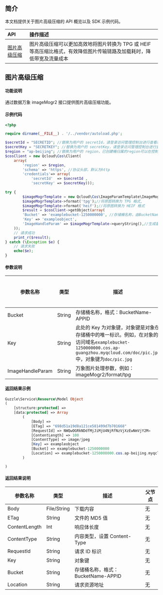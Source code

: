 
## 简介

本文档提供关于图片高级压缩的 API 概览以及 SDK 示例代码。


| API           |  操作描述               |
| :--------------- |  :--------------------- |
| [图片高级压缩](https://cloud.tencent.com/document/product/436/48987)|   图片高级压缩可以更加高效地将图片转换为 TPG 或 HEIF 等高压缩比格式，有效降低图片传输链路及加载耗时，降低带宽及流量成本  |


## 图片高级压缩

#### 功能说明

通过数据万象 imageMogr2 接口提供图片高级压缩功能。


#### 示例代码

```php
<?php

require dirname(__FILE__) . '/../vendor/autoload.php';

$secretId = "SECRETID"; //替换为用户的 secretId，请登录访问管理控制台进行查看和管理，https://console.cloud.tencent.com/cam/capi
$secretKey = "SECRETKEY"; //替换为用户的 secretKey，请登录访问管理控制台进行查看和管理，https://console.cloud.tencent.com/cam/capi
$region = "ap-beijing"; //替换为用户的 region，已创建桶归属的region可以在控制台查看，https://console.cloud.tencent.com/cos5/bucket
$cosClient = new Qcloud\Cos\Client(
    array(
        'region' => $region,
        'schema' => 'https', //协议头部，默认为http
        'credentials'=> array(
            'secretId'  => $secretId ,
            'secretKey' => $secretKey)));
            
try {
        $imageMogrTemplate = new Qcloud\Cos\ImageParamTemplate\ImageMogrTemplate();//创建基础图片处理参数模版实例
        $imageMogrTemplate->format('tpg');//将原图转换为 TPG 格式,
        $imageMogrTemplate->format('heif');//将原图转换为 HEIF 格式
        $result = $cosClient->getObject(array(
        'Bucket' => 'examplebucket-1250000000', //存储桶名称，由BucketName-Appid 组成，可以在COS控制台查看 https://console.cloud.tencent.com/cos5/bucket
        'Key' => 'exampleobject',
        'ImageHandleParam' => $imageMogrTemplate->queryString(),//生成基础图片处理参数
    ));
    // 请求成功
    print_r($result);
} catch (\Exception $e) {
    // 请求失败
    echo($e);
}
```

#### 参数说明

| 参数名称             | 类型        | 描述                                                         | 是否必填 |
| -------------------- | ----------- | ------------------------------------------------------------ | -------- |
| Bucket          | String      | 存储桶名称，格式：BucketName-APPID                        | 是       |
| Key             | String      | 此处的 Key 为对象键，对象键是对象在存储桶中的唯一标识。例如，在对象的访问域名`examplebucket-1250000000.cos.ap-guangzhou.myqcloud.com/doc/pic.jpg` 中，对象键为`doc/pic.jpg` | 是        |
| ImageHandleParam  | String      | 万象图片处理参数，例如：imageMogr2/format/tpg          | 是          |

#### 返回结果示例

```php
Guzzle\Service\Resource\Model Object
(
    [structure:protected] => 
    [data:protected] => Array
        (
            [Body] => 
            [ETag] => "698d51a19d8a121ce581499d7b701668"
            [RequestId] => NWQwOGRkNDdfMjJiMjU4NjRfNzVjXzEwNmVjY2M=
            [ContentLength] => 100
            [ContentType] => image/jpeg
            [Key] => exampleobject
            [Bucket] => examplebucket-1250000000
            [Location] => examplebucket-1250000000.cos.ap-beijing.myqcloud.com/exampleobject
        )

)

```

#### 返回结果说明

| 参数名称             | 类型        | 描述                                          | 父节点  |
| -------------------- | ----------- | ------------------------------------------------- | ------ |
| Body                 | File/String | 下载内容                                     | 无     |
| ETag                 | String      | 文件的 MD5 值                                | 无     |
| ContentLength         | Int         | 响应体长度                                  | 无     |
| ContentType          | String      | 内容类型，设置 Content-Type                     | 无     |
| RequestId             | String      | 请求 ID 标识                                | 无     |
| Key                  | String      | 对象键                                     | 无     |
| Bucket               | String      | 存储桶名称，格式：BucketName-APPID              | 无     |
| Location             | String      | 请求资源地址                                 | 无     |
